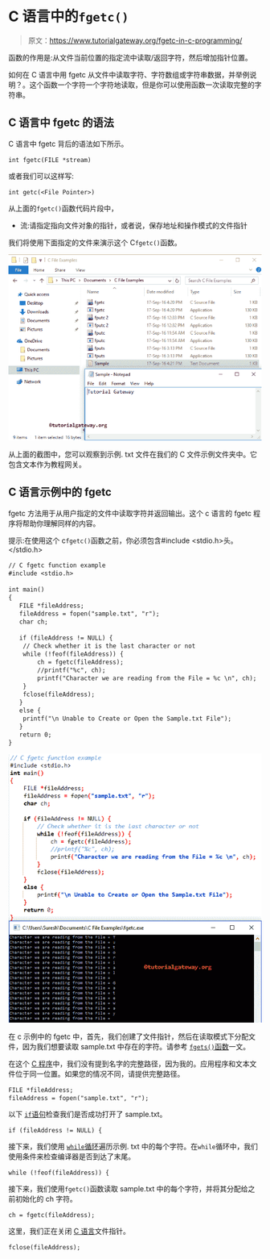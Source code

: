 # C 语言中的`fgetc()`

> 原文：<https://www.tutorialgateway.org/fgetc-in-c-programming/>

函数的作用是:从文件当前位置的指定流中读取/返回字符，然后增加指针位置。

如何在 C 语言中用 fgetc 从文件中读取字符、字符数组或字符串数据，并举例说明？。这个函数一个字符一个字符地读取，但是你可以使用函数一次读取完整的字符串。

## C 语言中 fgetc 的语法

C 语言中 fgetc 背后的语法如下所示。

```
int fgetc(FILE *stream)
```

或者我们可以这样写:

```
int getc(<File Pointer>)
```

从上面的`fgetc()`函数代码片段中，

*   流:请指定指向文件对象的指针，或者说，保存地址和操作模式的文件指针

我们将使用下面指定的文件来演示这个 C`fgetc()`函数。

![FGETC in C Programming 1](img/8cd4d5677a46c101e1c28450cd2d662d.png)

从上面的截图中，您可以观察到示例. txt 文件在我们的 C 文件示例文件夹中。它包含文本作为教程网关。

## C 语言示例中的 fgetc

fgetc 方法用于从用户指定的文件中读取字符并返回输出。这个 c 语言的 fgetc 程序将帮助你理解同样的内容。

提示:在使用这个 c`fgetc()`函数之前，你必须包含#include <stdio.h>头。</stdio.h>

```
// C fgetc function example
#include <stdio.h> 

int main()
{
   FILE *fileAddress;
   fileAddress = fopen("sample.txt", "r");
   char ch;

   if (fileAddress != NULL) {
	// Check whether it is the last character or not
	while (!feof(fileAddress)) {
		ch = fgetc(fileAddress);
		//printf("%c", ch);
		printf("Character we are reading from the File = %c \n", ch);
	}
	fclose(fileAddress);		
   }
   else {
	printf("\n Unable to Create or Open the Sample.txt File");
   }
   return 0;
}
```

![FGETC in C Programming 2](img/620f8561970cc7afc67fcd2609df91d1.png)

在 c 示例中的 fgetc 中，首先，我们创建了文件指针，然后在读取模式下分配文件，因为我们想要读取 sample.txt 中存在的字符。请参考 [`fgets()`函数](https://www.tutorialgateway.org/c-fgets-function/)一文。

在这个 [C 程序](https://www.tutorialgateway.org/c-programming-examples/)中，我们没有提到名字的完整路径，因为我的。应用程序和文本文件位于同一位置。如果您的情况不同，请提供完整路径。

```
FILE *fileAddress;
fileAddress = fopen("sample.txt", "r");
```

以下 [`if`语句](https://www.tutorialgateway.org/if-statement-in-c/)检查我们是否成功打开了 sample.txt。

```
if (fileAddress != NULL) {
```

接下来，我们使用 [`while`循环](https://www.tutorialgateway.org/while-loop-in-c/)遍历示例. txt 中的每个字符。在`while`循环中，我们使用条件来检查编译器是否到达了末尾。

```
while (!feof(fileAddress)) {
```

接下来，我们使用`fgetc()`函数读取 sample.txt 中的每个字符，并将其分配给之前初始化的 ch 字符。

```
ch = fgetc(fileAddress);
```

这里，我们正在关闭 [C 语言](https://www.tutorialgateway.org/c-programming/)文件指针。

```
fclose(fileAddress);
```